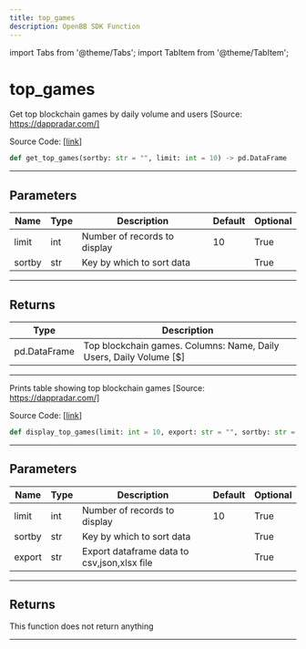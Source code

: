 ```yaml
---
title: top_games
description: OpenBB SDK Function
---
```


import Tabs from '@theme/Tabs';
import TabItem from '@theme/TabItem';

# top_games

<Tabs>
<TabItem value="model" label="Model" default>

Get top blockchain games by daily volume and users [Source: https://dappradar.com/]

Source Code: [[link](https://github.com/OpenBB-finance/OpenBBTerminal/tree/main/openbb_terminal/cryptocurrency/discovery/dappradar_model.py#L165)]

```python
def get_top_games(sortby: str = "", limit: int = 10) -> pd.DataFrame
```
---
## Parameters

| Name | Type | Description | Default | Optional |
| ---- | ---- | ----------- | ------- | -------- |
| limit | int | Number of records to display | 10 | True |
| sortby | str | Key by which to sort data |  | True |

---
## Returns

| Type | Description |
| ---- | ----------- |
| pd.DataFrame | Top blockchain games. Columns: Name, Daily Users, Daily Volume [$] |

---


</TabItem>
<TabItem value="view" label="View">

Prints table showing top blockchain games [Source: https://dappradar.com/]

Source Code: [[link](https://github.com/OpenBB-finance/OpenBBTerminal/tree/main/openbb_terminal/cryptocurrency/discovery/dappradar_view.py#L61)]

```python
def display_top_games(limit: int = 10, export: str = "", sortby: str = "") -> None
```
---
## Parameters

| Name | Type | Description | Default | Optional |
| ---- | ---- | ----------- | ------- | -------- |
| limit | int | Number of records to display | 10 | True |
| sortby | str | Key by which to sort data |  | True |
| export | str | Export dataframe data to csv,json,xlsx file |  | True |

---
## Returns

This function does not return anything

---


</TabItem>
</Tabs>